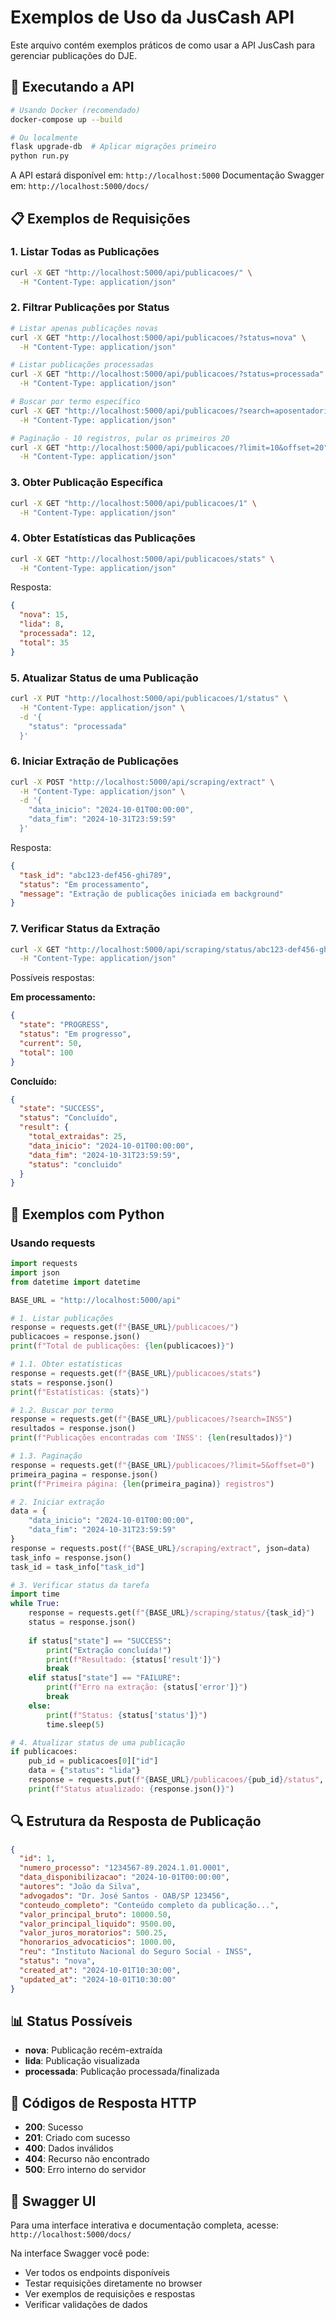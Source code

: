 # Exemplos de Uso da JusCash API

Este arquivo contém exemplos práticos de como usar a API JusCash para gerenciar publicações do DJE.

## 🚀 Executando a API

```bash
# Usando Docker (recomendado)
docker-compose up --build

# Ou localmente
flask upgrade-db  # Aplicar migrações primeiro
python run.py
```

A API estará disponível em: `http://localhost:5000`
Documentação Swagger em: `http://localhost:5000/docs/`

## 📋 Exemplos de Requisições

### 1. Listar Todas as Publicações

```bash
curl -X GET "http://localhost:5000/api/publicacoes/" \
  -H "Content-Type: application/json"
```

### 2. Filtrar Publicações por Status

```bash
# Listar apenas publicações novas
curl -X GET "http://localhost:5000/api/publicacoes/?status=nova" \
  -H "Content-Type: application/json"

# Listar publicações processadas
curl -X GET "http://localhost:5000/api/publicacoes/?status=processada" \
  -H "Content-Type: application/json"

# Buscar por termo específico
curl -X GET "http://localhost:5000/api/publicacoes/?search=aposentadoria" \
  -H "Content-Type: application/json"

# Paginação - 10 registros, pular os primeiros 20
curl -X GET "http://localhost:5000/api/publicacoes/?limit=10&offset=20" \
  -H "Content-Type: application/json"
```

### 3. Obter Publicação Específica

```bash
curl -X GET "http://localhost:5000/api/publicacoes/1" \
  -H "Content-Type: application/json"
```

### 4. Obter Estatísticas das Publicações

```bash
curl -X GET "http://localhost:5000/api/publicacoes/stats" \
  -H "Content-Type: application/json"
```

Resposta:
```json
{
  "nova": 15,
  "lida": 8,
  "processada": 12,
  "total": 35
}
```

### 5. Atualizar Status de uma Publicação

```bash
curl -X PUT "http://localhost:5000/api/publicacoes/1/status" \
  -H "Content-Type: application/json" \
  -d '{
    "status": "processada"
  }'
```

### 6. Iniciar Extração de Publicações

```bash
curl -X POST "http://localhost:5000/api/scraping/extract" \
  -H "Content-Type: application/json" \
  -d '{
    "data_inicio": "2024-10-01T00:00:00",
    "data_fim": "2024-10-31T23:59:59"
  }'
```

Resposta:
```json
{
  "task_id": "abc123-def456-ghi789",
  "status": "Em processamento",
  "message": "Extração de publicações iniciada em background"
}
```

### 7. Verificar Status da Extração

```bash
curl -X GET "http://localhost:5000/api/scraping/status/abc123-def456-ghi789" \
  -H "Content-Type: application/json"
```

Possíveis respostas:

**Em processamento:**
```json
{
  "state": "PROGRESS",
  "status": "Em progresso",
  "current": 50,
  "total": 100
}
```

**Concluído:**
```json
{
  "state": "SUCCESS",
  "status": "Concluído",
  "result": {
    "total_extraidas": 25,
    "data_inicio": "2024-10-01T00:00:00",
    "data_fim": "2024-10-31T23:59:59",
    "status": "concluido"
  }
}
```

## 🧪 Exemplos com Python

### Usando requests

```python
import requests
import json
from datetime import datetime

BASE_URL = "http://localhost:5000/api"

# 1. Listar publicações
response = requests.get(f"{BASE_URL}/publicacoes/")
publicacoes = response.json()
print(f"Total de publicações: {len(publicacoes)}")

# 1.1. Obter estatísticas
response = requests.get(f"{BASE_URL}/publicacoes/stats")
stats = response.json()
print(f"Estatísticas: {stats}")

# 1.2. Buscar por termo
response = requests.get(f"{BASE_URL}/publicacoes/?search=INSS")
resultados = response.json()
print(f"Publicações encontradas com 'INSS': {len(resultados)}")

# 1.3. Paginação
response = requests.get(f"{BASE_URL}/publicacoes/?limit=5&offset=0")
primeira_pagina = response.json()
print(f"Primeira página: {len(primeira_pagina)} registros")

# 2. Iniciar extração
data = {
    "data_inicio": "2024-10-01T00:00:00",
    "data_fim": "2024-10-31T23:59:59"
}
response = requests.post(f"{BASE_URL}/scraping/extract", json=data)
task_info = response.json()
task_id = task_info["task_id"]

# 3. Verificar status da tarefa
import time
while True:
    response = requests.get(f"{BASE_URL}/scraping/status/{task_id}")
    status = response.json()
    
    if status["state"] == "SUCCESS":
        print("Extração concluída!")
        print(f"Resultado: {status['result']}")
        break
    elif status["state"] == "FAILURE":
        print(f"Erro na extração: {status['error']}")
        break
    else:
        print(f"Status: {status['status']}")
        time.sleep(5)

# 4. Atualizar status de uma publicação
if publicacoes:
    pub_id = publicacoes[0]["id"]
    data = {"status": "lida"}
    response = requests.put(f"{BASE_URL}/publicacoes/{pub_id}/status", json=data)
    print(f"Status atualizado: {response.json()}")
```

## 🔍 Estrutura da Resposta de Publicação

```json
{
  "id": 1,
  "numero_processo": "1234567-89.2024.1.01.0001",
  "data_disponibilizacao": "2024-10-01T00:00:00",
  "autores": "João da Silva",
  "advogados": "Dr. José Santos - OAB/SP 123456",
  "conteudo_completo": "Conteúdo completo da publicação...",
  "valor_principal_bruto": 10000.50,
  "valor_principal_liquido": 9500.00,
  "valor_juros_moratorios": 500.25,
  "honorarios_advocaticios": 1000.00,
  "reu": "Instituto Nacional do Seguro Social - INSS",
  "status": "nova",
  "created_at": "2024-10-01T10:30:00",
  "updated_at": "2024-10-01T10:30:00"
}
```

## 📊 Status Possíveis

- **nova**: Publicação recém-extraída
- **lida**: Publicação visualizada
- **processada**: Publicação processada/finalizada

## 🚨 Códigos de Resposta HTTP

- **200**: Sucesso
- **201**: Criado com sucesso
- **400**: Dados inválidos
- **404**: Recurso não encontrado
- **500**: Erro interno do servidor

## 📖 Swagger UI

Para uma interface interativa e documentação completa, acesse:
`http://localhost:5000/docs/`

Na interface Swagger você pode:
- Ver todos os endpoints disponíveis
- Testar requisições diretamente no browser
- Ver exemplos de requisições e respostas
- Verificar validações de dados 